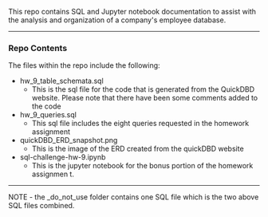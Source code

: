 
This repo contains SQL and Jupyter notebook documentation to assist with the analysis and organization of a company's employee database.
***
### Repo Contents
The files within the repo include the following:

+ hw_9_table_schemata.sql
    + This is the sql file for the code that is generated from the QuickDBD website. Please note that there have been some comments added to the code
+ hw_9_queries.sql
    + This sql file includes the eight queries requested in the homework assignment
+ quickDBD_ERD_snapshot.png
    + This is the image of the ERD created from the quickDBD website
+ sql-challenge-hw-9.ipynb
    + This is the jupyter notebook for the bonus portion of the homework assignmen t.

***

NOTE - the _do_not_use folder contains one SQL file which is the two above SQL files combined.
